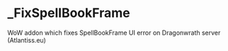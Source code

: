 # _FixSpellBookFrame
WoW addon which fixes SpellBookFrame UI error on Dragonwrath server (Atlantiss.eu)
